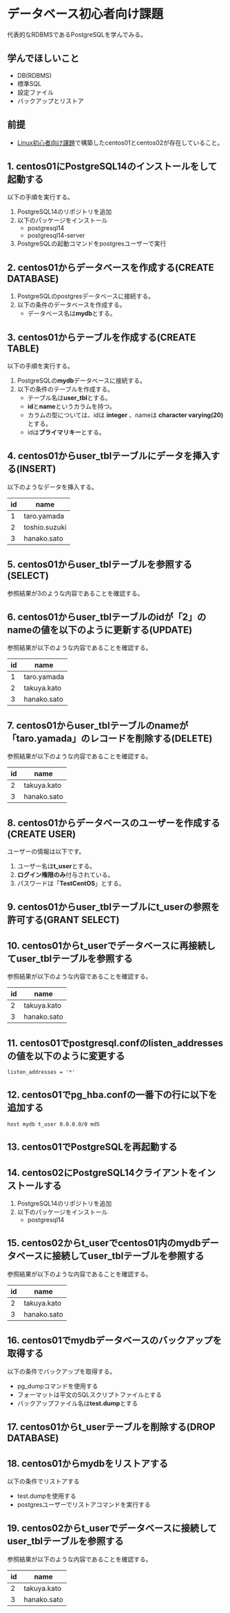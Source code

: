 # データベース初心者向け課題
代表的なRDBMSであるPostgreSQLを学んでみる。

## 学んでほしいこと
 - DB(RDBMS)
 - 標準SQL
 - 設定ファイル
 - バックアップとリストア

## 前提
 - [Linux初心者向け課題](linux.md)で構築したcentos01とcentos02が存在していること。

## 1. centos01にPostgreSQL14のインストールをして起動する
以下の手順を実行する。
1. PostgreSQL14のリポジトリを追加
2. 以下のパッケージをインストール  
   - postgresql14  
   - postgresql14-server
3. PostgreSQLの起動コマンドをpostgresユーザーで実行

## 2. centos01からデータベースを作成する(CREATE DATABASE)
1. PostgreSQLのpostgresデータベースに接続する。
2. 以下の条件のデータベースを作成する。
   - データベース名は**mydb**とする。

## 3. centos01からテーブルを作成する(CREATE TABLE)
以下の手順を実行する。
1. PostgreSQLの**mydb**データベースに接続する。
2. 以下の条件のテーブルを作成する。  
   - テーブル名は**user_tbl**とする。  
   - **id**と**name**というカラムを持つ。  
   - カラムの型については、idは **integer** 、nameは **character varying(20)** とする。  
   - idは**プライマリキー**とする。

## 4. centos01からuser_tblテーブルにデータを挿入する(INSERT)
以下のようなデータを挿入する。

id | name
--- | ---
1 | taro.yamada
2 | toshio.suzuki
3 | hanako.sato

## 5. centos01からuser_tblテーブルを参照する(SELECT)
参照結果が3のような内容であることを確認する。

## 6. centos01からuser_tblテーブルのidが「2」のnameの値を以下のように更新する(UPDATE)
参照結果が以下のような内容であることを確認する。

id | name
--- | ---
1 | taro.yamada
2 | takuya.kato
3 | hanako.sato

## 7. centos01からuser_tblテーブルのnameが「taro.yamada」のレコードを削除する(DELETE)
参照結果が以下のような内容であることを確認する。

id | name
--- | ---
2 | takuya.kato
3 | hanako.sato

## 8. centos01からデータベースのユーザーを作成する(CREATE USER)
ユーザーの情報は以下です。
1. ユーザー名は**t_user**とする。
2. **ログイン権限のみ**付与されている。
3. パスワードは「**TestCentOS**」とする。

## 9. centos01からuser_tblテーブルにt_userの参照を許可する(GRANT SELECT)

## 10. centos01からt_userでデータベースに再接続してuser_tblテーブルを参照する
参照結果が以下のような内容であることを確認する。

id | name
--- | ---
2 | takuya.kato
3 | hanako.sato

## 11. centos01でpostgresql.confのlisten_addressesの値を以下のように変更する

```
listen_addresses = '*'
```
## 12. centos01でpg_hba.confの一番下の行に以下を追加する

```
host mydb t_user 0.0.0.0/0 md5
```
## 13. centos01でPostgreSQLを再起動する

## 14. centos02にPostgreSQL14クライアントをインストールする
1. PostgreSQL14のリポジトリを追加
2. 以下のパッケージをインストール  
   - postgresql14 

## 15. centos02からt_userでcentos01内のmydbデータベースに接続してuser_tblテーブルを参照する
参照結果が以下のような内容であることを確認する。

id | name
--- | ---
2 | takuya.kato
3 | hanako.sato

## 16. centos01でmydbデータベースのバックアップを取得する
以下の条件でバックアップを取得する。
 - pg_dumpコマンドを使用する
 - フォーマットは平文のSQLスクリプトファイルとする
 - バックアップファイル名は**test.dump**とする

## 17. centos01からt_userテーブルを削除する(DROP DATABASE)

## 18. centos01からmydbをリストアする
以下の条件でリストアする
   - test.dumpを使用する
   - postgresユーザーでリストアコマンドを実行する

## 19. centos02からt_userでデータベースに接続してuser_tblテーブルを参照する
参照結果が以下のような内容であることを確認する。

id | name
--- | ---
2 | takuya.kato
3 | hanako.sato
